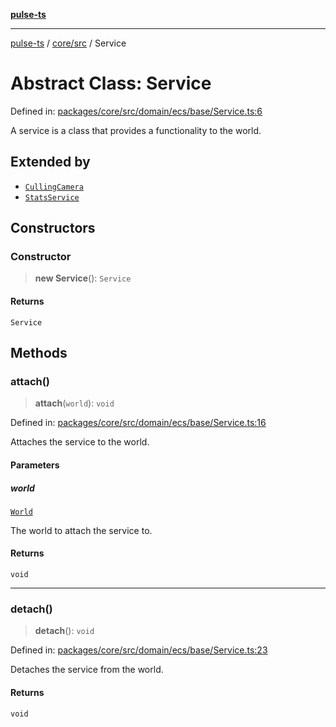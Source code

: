 [**pulse-ts**](../../../README.md)

***

[pulse-ts](../../../README.md) / [core/src](../README.md) / Service

# Abstract Class: Service

Defined in: [packages/core/src/domain/ecs/base/Service.ts:6](https://github.com/jlehett/pulse-ts/blob/d786433c7cb88fe7c30a7029f46dff58815931cc/packages/core/src/domain/ecs/base/Service.ts#L6)

A service is a class that provides a functionality to the world.

## Extended by

- [`CullingCamera`](CullingCamera.md)
- [`StatsService`](StatsService.md)

## Constructors

### Constructor

> **new Service**(): `Service`

#### Returns

`Service`

## Methods

### attach()

> **attach**(`world`): `void`

Defined in: [packages/core/src/domain/ecs/base/Service.ts:16](https://github.com/jlehett/pulse-ts/blob/d786433c7cb88fe7c30a7029f46dff58815931cc/packages/core/src/domain/ecs/base/Service.ts#L16)

Attaches the service to the world.

#### Parameters

##### world

[`World`](World.md)

The world to attach the service to.

#### Returns

`void`

***

### detach()

> **detach**(): `void`

Defined in: [packages/core/src/domain/ecs/base/Service.ts:23](https://github.com/jlehett/pulse-ts/blob/d786433c7cb88fe7c30a7029f46dff58815931cc/packages/core/src/domain/ecs/base/Service.ts#L23)

Detaches the service from the world.

#### Returns

`void`
